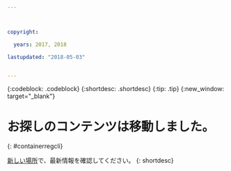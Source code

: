 ```yaml
---



copyright:

  years: 2017, 2018

lastupdated: "2018-05-03"


---
```


{:codeblock: .codeblock}
{:shortdesc: .shortdesc}
{:tip: .tip}
{:new_window: target="_blank"}

# お探しのコンテンツは移動しました。
{: #containerregcli}

[新しい場所](../../../services/Registry/registry_cli.html)で、最新情報を確認してください。
{: shortdesc}
